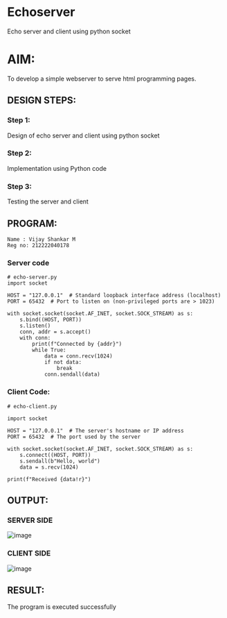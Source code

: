 # Echoserver
Echo server and client using python socket

# AIM:

To develop a simple webserver to serve html programming pages.

## DESIGN STEPS:

### Step 1:

Design of echo server and client using python socket

### Step 2:

Implementation using Python code

### Step 3:

Testing the server and client 

## PROGRAM:
```
Name : Vijay Shankar M
Reg no: 212222040178
```
### Server code
```
# echo-server.py
import socket

HOST = "127.0.0.1"  # Standard loopback interface address (localhost)
PORT = 65432  # Port to listen on (non-privileged ports are > 1023)

with socket.socket(socket.AF_INET, socket.SOCK_STREAM) as s:
    s.bind((HOST, PORT))
    s.listen()
    conn, addr = s.accept()
    with conn:
        print(f"Connected by {addr}")
        while True:
            data = conn.recv(1024)
            if not data:
                break
            conn.sendall(data)
```
### Client Code:
```
# echo-client.py

import socket

HOST = "127.0.0.1"  # The server's hostname or IP address
PORT = 65432  # The port used by the server

with socket.socket(socket.AF_INET, socket.SOCK_STREAM) as s:
    s.connect((HOST, PORT))
    s.sendall(b"Hello, world")
    data = s.recv(1024)

print(f"Received {data!r}")
```
## OUTPUT:
### SERVER SIDE
![image](https://github.com/Yamunaasri/Echoserver/assets/115707860/10c06f8f-d24e-47a7-835f-43dcb8bf3238)
### CLIENT SIDE 
![image](https://github.com/Yamunaasri/Echoserver/assets/115707860/34a55432-7cee-4297-9972-99ae03e9b831)

## RESULT:
The program is executed successfully
